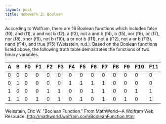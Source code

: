```yaml
---
layout: post
title: Homework 2: Boolean
---
```


According to Wolfram, there are 16 Boolean functions which includes false (f0), and (f1), a and not b (f2), a (f3), not a and b (f4), b (f5), xor (f6), or (f7), nor (f8), xnor (f9), not b (f10), a or not b (f11), not a (f12), not a or b (f13), nand (f14), and true (f15) (Weisstein, n.d.). Based on the Boolean functions listed above, the following truth table demostrates the functions of two binary variables. 

| A | B | F0 | F1 | F2 | F3 | F4 | F5 |  F6 | F7 | F8 | F9 | F10 | F11 | F12 | F13 | F14 | F15 |
|---|---|----|----|----|----|----|----|-----|----|----|----|-----|-----|-----|-----|-----|-----|
| 0 | 0 | 0  | 0  | 0  | 0  | 0  | 0  | 0   | 0  | 0  | 0  | 0   | 0   | 0   | 0   | 0   | 0   |
| 0 | 1 | 0  | 0  | 0  | 0  | 1  | 1  | 1   | 1  | 0  | 0  | 0   | 0   | 1   | 1   | 1   | 1   |
| 1 | 0 | 0  | 0  | 1  | 1  | 0  | 0  | 1   | 1  | 0  | 0  | 1   | 1   | 0   | 0   | 1   | 1   |
| 1 | 1 | 0  | 1  | 0  | 1  | 0  | 1  | 0   | 1  | 0  | 1  | 0   | 1   | 0   | 1   | 0   | 1   |


Weisstein, Eric W. "Boolean Function." From MathWorld--A Wolfram Web Resource. http://mathworld.wolfram.com/BooleanFunction.html

